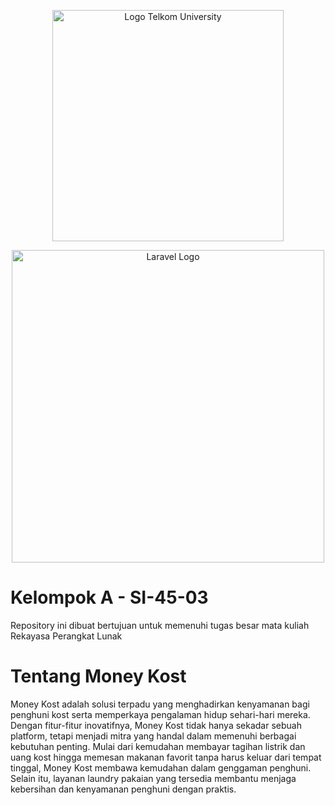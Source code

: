 <p align="center"><img src="https://telkomuniversity.ac.id/wp-content/uploads/2019/03/Logo-Telkom-University-png-3430x1174.png" width="370" alt="Logo Telkom University"></p>
<p align="center"><img src="https://raw.githubusercontent.com/laravel/art/master/logo-lockup/5%20SVG/2%20CMYK/1%20Full%20Color/laravel-logolockup-cmyk-red.svg" width="500" alt="Laravel Logo"></p>

# Kelompok A - SI-45-03

Repository ini dibuat bertujuan untuk memenuhi tugas besar mata kuliah Rekayasa Perangkat Lunak

# Tentang Money Kost

Money Kost adalah solusi terpadu yang menghadirkan kenyamanan bagi penghuni kost serta memperkaya pengalaman hidup sehari-hari mereka. Dengan fitur-fitur inovatifnya, Money Kost tidak hanya sekadar sebuah platform, tetapi menjadi mitra yang handal dalam memenuhi berbagai kebutuhan penting. Mulai dari kemudahan membayar tagihan listrik dan uang kost hingga memesan makanan favorit tanpa harus keluar dari tempat tinggal, Money Kost membawa kemudahan dalam genggaman penghuni. Selain itu, layanan laundry pakaian yang tersedia membantu menjaga kebersihan dan kenyamanan penghuni dengan praktis. 
